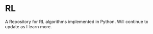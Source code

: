 # RL

A Repository for RL algorithms implemented in Python. Will continue to update as I learn more.


